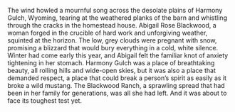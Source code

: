 The wind howled a mournful song across the desolate plains of Harmony Gulch, Wyoming, tearing at the weathered planks of the barn and whistling through the cracks in the homestead house. Abigail Rose Blackwood, a woman forged in the crucible of hard work and unforgiving weather, squinted at the horizon. The low, grey clouds were pregnant with snow, promising a blizzard that would bury everything in a cold, white silence. Winter had come early this year, and Abigail felt the familiar knot of anxiety tightening in her stomach. Harmony Gulch was a place of breathtaking beauty, all rolling hills and wide-open skies, but it was also a place that demanded respect, a place that could break a person’s spirit as easily as it broke a wild mustang. The Blackwood Ranch, a sprawling spread that had been in her family for generations, was all she had left. And it was about to face its toughest test yet.

